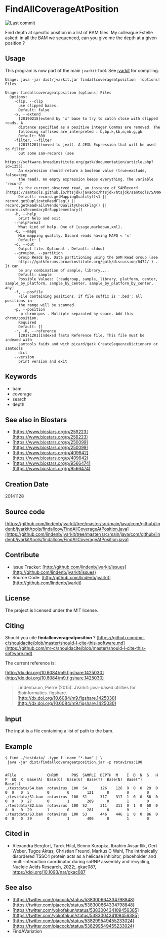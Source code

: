 # FindAllCoverageAtPosition

![Last commit](https://img.shields.io/github/last-commit/lindenb/jvarkit.png)

Find depth at specific position in a list of BAM files. My colleague Estelle asked: in all the BAM we sequenced, can you give me the depth at a given position ?


## Usage


This program is now part of the main `jvarkit` tool. See [jvarkit](JvarkitCentral.md) for compiling.


```
Usage: java -jar dist/jvarkit.jar findallcoverageatposition  [options] Files

Usage: findallcoverageatposition [options] Files
  Options:
    -clip, --clip
      use clipped bases.
      Default: false
    -x, --extend
      [20190218]extend by 'x' base to try to catch close with clipped reads. A 
      distance specified as a positive integer.Commas are removed. The 
      following suffixes are interpreted : b,bp,k,kb,m,mb,g,gb
      Default: 500
    -filter, --filter
      [20171201](moved to jexl). A JEXL Expression that will be used to filter 
      out some sam-records (see 
      https://software.broadinstitute.org/gatk/documentation/article.php?id=1255). 
      An expression should return a boolean value (true=exclude, false=keep 
      the read). An empty expression keeps everything. The variable 'record' 
      is the current observed read, an instance of SAMRecord (https://samtools.github.io/htsjdk/javadoc/htsjdk/htsjdk/samtools/SAMRecord.html).
      Default: record.getMappingQuality()<1 || record.getDuplicateReadFlag() || record.getReadFailsVendorQualityCheckFlag() || record.isSecondaryOrSupplementary()
    -h, --help
      print help and exit
    --helpFormat
      What kind of help. One of [usage,markdown,xml].
    -Q, --mapq
      Min mapping quality. Dicard reads having MAPQ < 'x'
      Default: 1
    -o, --out
      Output file. Optional . Default: stdout
    --groupby, --partition
      Group Reads by. Data partitioning using the SAM Read Group (see 
      https://gatkforums.broadinstitute.org/gatk/discussion/6472/ ) . It can 
      be any combination of sample, library....
      Default: sample
      Possible Values: [readgroup, sample, library, platform, center, sample_by_platform, sample_by_center, sample_by_platform_by_center, any]
    -f, --posfile
      File containing positions. if file suffix is '.bed': all positions in 
      the range will be scanned.
    -p, --position
      -p chrom:pos . Multiple separated by space. Add this chrom/position. 
      Required 
      Default: []
    -r, -R, --reference
      [20171201]Indexed fasta Reference file. This file must be indexed with 
      samtools faidx and with picard/gatk CreateSequenceDictionary or samtools 
      dict 
    --version
      print version and exit

```


## Keywords

 * bam
 * coverage
 * search
 * depth



## See also in Biostars

 * [https://www.biostars.org/p/259223](https://www.biostars.org/p/259223)
 * [https://www.biostars.org/p/250099](https://www.biostars.org/p/250099)
 * [https://www.biostars.org/p/409942](https://www.biostars.org/p/409942)
 * [https://www.biostars.org/p/9566474](https://www.biostars.org/p/9566474)



## Creation Date

20141128

## Source code 

[https://github.com/lindenb/jvarkit/tree/master/src/main/java/com/github/lindenb/jvarkit/tools/findallcov/FindAllCoverageAtPosition.java](https://github.com/lindenb/jvarkit/tree/master/src/main/java/com/github/lindenb/jvarkit/tools/findallcov/FindAllCoverageAtPosition.java)


## Contribute

- Issue Tracker: [http://github.com/lindenb/jvarkit/issues](http://github.com/lindenb/jvarkit/issues)
- Source Code: [http://github.com/lindenb/jvarkit](http://github.com/lindenb/jvarkit)

## License

The project is licensed under the MIT license.

## Citing

Should you cite **findallcoverageatposition** ? [https://github.com/mr-c/shouldacite/blob/master/should-I-cite-this-software.md](https://github.com/mr-c/shouldacite/blob/master/should-I-cite-this-software.md)

The current reference is:

[http://dx.doi.org/10.6084/m9.figshare.1425030](http://dx.doi.org/10.6084/m9.figshare.1425030)

> Lindenbaum, Pierre (2015): JVarkit: java-based utilities for Bioinformatics. figshare.
> [http://dx.doi.org/10.6084/m9.figshare.1425030](http://dx.doi.org/10.6084/m9.figshare.1425030)

 
## Input

The input is a file containing a list of path to the bam.
 
## Example

```
$ find ./testdata/ -type f -name "*.bam" | \
 java -jar dist/findallcoverageatposition.jar -p rotavirus:100


#File              CHROM      POS  SAMPLE  DEPTH  M    I  D  N  S   H  P  EQ  X  Base(A)  Base(C)  Base(G)  Base(T)  Base(N)  Base(^)  Base(-)
./testdata/S4.bam  rotavirus  100  S4      126    126  0  0  0  29  0  0  0   0  5        0        0        121      0        0        0
./testdata/S1.bam  rotavirus  100  S1      317    317  1  0  0  50  0  0  0   0  27       0        1        289      0        1        0
./testdata/S2.bam  rotavirus  100  S2      311    311  0  1  0  60  0  0  0   0  29       1        0        281      0        0        1
./testdata/S3.bam  rotavirus  100  S3      446    446  1  0  0  86  0  0  0   0  39       0        1        406      0        1        0

```

## Cited in

 * Alexandra Bergfort, Tarek Hilal, Benno Kuropka, Ibrahim Avsar Ilik, Gert Weber, Tugce Aktas, Christian Freund, Markus C Wahl, The intrinsically disordered TSSC4 protein acts as a helicase inhibitor, placeholder and multi-interaction coordinator during snRNP assembly and recycling, Nucleic Acids Research, 2022;, gkac087, https://doi.org/10.1093/nar/gkac087

## See also

 * [https://twitter.com/pjacock/status/538300664334798848](https://twitter.com/pjacock/status/538300664334798848)
 * [https://twitter.com/yokofakun/status/538300434109456385](https://twitter.com/yokofakun/status/538300434109456385)
 * [https://twitter.com/pjacock/status/538299549455233024](https://twitter.com/pjacock/status/538299549455233024)
 * FindAVariation



